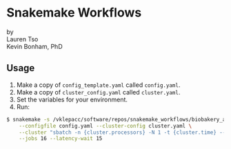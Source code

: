 # Snakemake Workflows

by  
  Lauren Tso  
  Kevin Bonham, PhD

## Usage

1. Make a copy of `config_template.yaml` called `config.yaml`.
2. Make a copy of `cluster_config.yaml` called `cluster.yaml`.
3. Set the variables for your environment.
4. Run:

```sh
$ snakemake -s /vklepacc/software/repos/snakemake_workflows/biobakery_all.snakefile \
    --configfile config.yaml --cluster-config cluster.yaml \
    --cluster "sbatch -n {cluster.processors} -N 1 -t {cluster.time} --mem {cluster.memory} -o output/logs/{rule}-%j.out -e output/logs/{rule}-%j.err -p newnodes"\
    --jobs 16 --latency-wait 15
```

